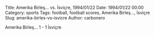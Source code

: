 Title: Amerika Birleş… vs. İsviçre, 1994/01/22
Date: 1994/01/22 00:00
Category: sports
Tags: football, football scores, Amerika Birleş…, İsviçre
Slug: amerika-birles-vs-isvicre
Author: carbonero


Amerika Birleş… 1 - 1 İsviçre
